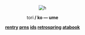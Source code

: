 <div align="center" # @  uraumes
information .  .  .
			
 ![h](https://files.catbox.moe/5ta5ip.png)
<div align="center"<strong>tori<strong> / ko  ― <strong>ume<strong>

[rentry](https://rentry.co/iteboshi)     [prns](https://pronouns.cc/@uraume)  [ids](https://rentry.co/uraumefied) [retrospring](https://retrospring.net/@uraume) [atabook](https://uraume.atabook.org/)
